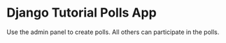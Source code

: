 # Django Tutorial Polls App
Use the admin panel to create polls. All others can participate in the polls.